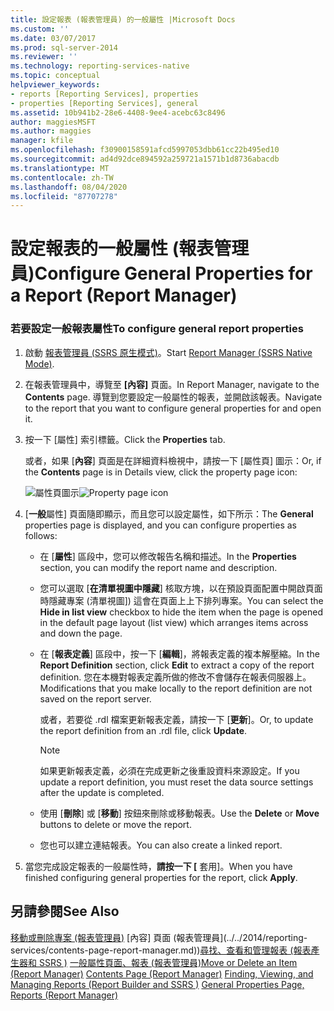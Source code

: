 ```yaml
---
title: 設定報表 (報表管理員) 的一般屬性 |Microsoft Docs
ms.custom: ''
ms.date: 03/07/2017
ms.prod: sql-server-2014
ms.reviewer: ''
ms.technology: reporting-services-native
ms.topic: conceptual
helpviewer_keywords:
- reports [Reporting Services], properties
- properties [Reporting Services], general
ms.assetid: 10b941b2-28e6-4408-9ee4-acebc63c8496
author: maggiesMSFT
ms.author: maggies
manager: kfile
ms.openlocfilehash: f30900158591afcd5997053dbb61cc22b495ed10
ms.sourcegitcommit: ad4d92dce894592a259721a1571b1d8736abacdb
ms.translationtype: MT
ms.contentlocale: zh-TW
ms.lasthandoff: 08/04/2020
ms.locfileid: "87707278"
---
```

# <a name="configure-general-properties-for-a-report-report-manager"></a><span data-ttu-id="2135a-102">設定報表的一般屬性 (報表管理員)</span><span class="sxs-lookup"><span data-stu-id="2135a-102">Configure General Properties for a Report (Report Manager)</span></span>
  
### <a name="to-configure-general-report-properties"></a><span data-ttu-id="2135a-103">若要設定一般報表屬性</span><span class="sxs-lookup"><span data-stu-id="2135a-103">To configure general report properties</span></span>

1.  <span data-ttu-id="2135a-104">啟動 [報表管理員 &#40;SSRS 原生模式&#41;](../../2014/reporting-services/report-manager-ssrs-native-mode.md)。</span><span class="sxs-lookup"><span data-stu-id="2135a-104">Start [Report Manager  &#40;SSRS Native Mode&#41;](../../2014/reporting-services/report-manager-ssrs-native-mode.md).</span></span>

2.  <span data-ttu-id="2135a-105">在報表管理員中，導覽至 **[內容]** 頁面。</span><span class="sxs-lookup"><span data-stu-id="2135a-105">In Report Manager, navigate to the **Contents** page.</span></span> <span data-ttu-id="2135a-106">導覽到您要設定一般屬性的報表，並開啟該報表。</span><span class="sxs-lookup"><span data-stu-id="2135a-106">Navigate to the report that you want to configure general properties for and open it.</span></span>

3.  <span data-ttu-id="2135a-107">按一下 [屬性] 索引標籤。</span><span class="sxs-lookup"><span data-stu-id="2135a-107">Click the **Properties** tab.</span></span>

     <span data-ttu-id="2135a-108">或者，如果 [**內容**] 頁面是在詳細資料檢視中，請按一下 [屬性頁] 圖示：</span><span class="sxs-lookup"><span data-stu-id="2135a-108">Or, if the **Contents** page is in Details view, click the property page icon:</span></span>

     <span data-ttu-id="2135a-109">![屬性頁圖示](media/prop.gif "屬性頁面圖示")</span><span class="sxs-lookup"><span data-stu-id="2135a-109">![Property page icon](media/prop.gif "Property page icon")</span></span>

4.  <span data-ttu-id="2135a-110">[**一般**屬性] 頁面隨即顯示，而且您可以設定屬性，如下所示：</span><span class="sxs-lookup"><span data-stu-id="2135a-110">The **General** properties page is displayed, and you can configure properties as follows:</span></span>

    -   <span data-ttu-id="2135a-111">在 [**屬性**] 區段中，您可以修改報告名稱和描述。</span><span class="sxs-lookup"><span data-stu-id="2135a-111">In the **Properties** section, you can modify the report name and description.</span></span>

    -   <span data-ttu-id="2135a-112">您可以選取 [**在清單視圖中隱藏**] 核取方塊，以在預設頁面配置中開啟頁面時隱藏專案 (清單視圖]) 這會在頁面上上下排列專案。</span><span class="sxs-lookup"><span data-stu-id="2135a-112">You can select the **Hide in list view** checkbox to hide the item when the page is opened in the default page layout (list view) which arranges items across and down the page.</span></span>

    -   <span data-ttu-id="2135a-113">在 [**報表定義**] 區段中，按一下 [**編輯**]，將報表定義的複本解壓縮。</span><span class="sxs-lookup"><span data-stu-id="2135a-113">In the **Report Definition** section, click **Edit** to extract a copy of the report definition.</span></span> <span data-ttu-id="2135a-114">您在本機對報表定義所做的修改不會儲存在報表伺服器上。</span><span class="sxs-lookup"><span data-stu-id="2135a-114">Modifications that you make locally to the report definition are not saved on the report server.</span></span>

         <span data-ttu-id="2135a-115">或者，若要從 .rdl 檔案更新報表定義，請按一下 [**更新**]。</span><span class="sxs-lookup"><span data-stu-id="2135a-115">Or, to update the report definition from an .rdl file, click **Update**.</span></span>

        > [!NOTE]
        >  <span data-ttu-id="2135a-116">如果更新報表定義，必須在完成更新之後重設資料來源設定。</span><span class="sxs-lookup"><span data-stu-id="2135a-116">If you update a report definition, you must reset the data source settings after the update is completed.</span></span>

    -   <span data-ttu-id="2135a-117">使用 [**刪除**] 或 [**移動**] 按鈕來刪除或移動報表。</span><span class="sxs-lookup"><span data-stu-id="2135a-117">Use the **Delete** or **Move** buttons to delete or move the report.</span></span>

    -   <span data-ttu-id="2135a-118">您也可以建立連結報表。</span><span class="sxs-lookup"><span data-stu-id="2135a-118">You can also create a linked report.</span></span>

5.  <span data-ttu-id="2135a-119">當您完成設定報表的一般屬性時，**請按一下 [** 套用]。</span><span class="sxs-lookup"><span data-stu-id="2135a-119">When you have finished configuring general properties for the report, click **Apply**.</span></span>

## <a name="see-also"></a><span data-ttu-id="2135a-120">另請參閱</span><span class="sxs-lookup"><span data-stu-id="2135a-120">See Also</span></span>
 <span data-ttu-id="2135a-121">[移動或刪除專案 &#40;報表管理員&#41;](report-server/move-or-delete-an-item-report-manager.md) [內容] 頁面 &#40;報表管理員](../../2014/reporting-services/contents-page-report-manager.md)&#41;[尋找、查看和管理報表 &#40;報表產生器和 SSRS &#41;](report-builder/finding-viewing-and-managing-reports-report-builder-and-ssrs.md) [一般屬性頁面、報表 &#40;報表管理員&#41;](../../2014/reporting-services/general-properties-page-reports-report-manager.md)</span><span class="sxs-lookup"><span data-stu-id="2135a-121">[Move or Delete an Item &#40;Report Manager&#41;](report-server/move-or-delete-an-item-report-manager.md) [Contents Page &#40;Report Manager&#41;](../../2014/reporting-services/contents-page-report-manager.md) [Finding, Viewing, and Managing Reports &#40;Report Builder and SSRS &#41;](report-builder/finding-viewing-and-managing-reports-report-builder-and-ssrs.md) [General Properties Page, Reports &#40;Report Manager&#41;](../../2014/reporting-services/general-properties-page-reports-report-manager.md)</span></span>


